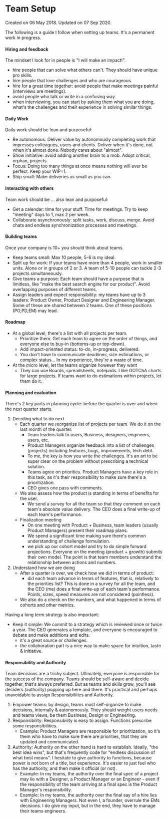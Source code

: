 # Team Setup
Created on 06 May 2018. Updated on 07 Sep 2020.

The following is a guide I follow when setting up teams. It's a permanent work in progress.

#### Hiring and feedback

The mindset I look for in people is "I will make an impact!". 
 
* hire people that can solve what others can't. They should have unique pro skills.
* hire people that love challenges and who are courageous.
* hire for a great time together: avoid people that make meetings painful (interviews are meetings). 
* avoid people who talk or write in a confusing way.
* when interviewing, you can start by asking them what you are doing, what's the challenges and their experience in solving similar things.

#### Daily Work

Daily work should be lean and purposeful:

* Be autonomous: Deliver value by autonomously completing work that impresses colleagues, users and clients. Deliver when it's done, not when it's almost done. Nobody cares about "almost".
* Show initiative: avoid adding another brain to a mob. Adopt critical, orphan, projects.
* Focus: Doing too many things at once means nothing will ever be perfect. Keep your WIP=1.
* Ship small: Make deliveries as small as you can.

#### Interacting with others

Team work should be ... also lean and purposeful:

* Get a calendar: time for your stuff. Time for meetings. Try to keep "meeting" days to 1, max 2 per week.
* Collaborate asynchronously: split tasks, work, discuss, merge. Avoid chats and endless synchronization processes and meetings.

#### Building teams

Once your company is 10+ you should think about teams. 

* Keep teams small: Max 10 people, 5-6 is my ideal. 
* Split up for work: If your teams have more than 4 people, work in smaller units. Alone or in groups of 2 or 3. A team of 5-10 people can tackle 2-3 projects simultaneously.
* Give teams a purpose: Each team should have a purpose that is limitless, like "make the best search engine for our product". Avoid overlapping purposes of different teams. 
* Assign leaders and expect responsibility: my teams have up to 3 leaders: Product Owner, Product Designer and Engineering Manager. Some of these are shared between 2 teams. One of these positions (PO,PD,EM) may lead.

#### Roadmap

* At a global level, there's a list with all projects per team. 
    * Prioritize them. Get each team to agree on the order of things, and everyone else to buy-in (bottoms-up or top-down).
    * Add impact-oriented status: to-do, in-progress, delivered. 
    * You don't have to communicate deadlines, size estimations, or complex status... In my experience, they're a waste of time.
* At the micro level, let the teams organize however they want
    * They can use Boards, spreadsheets, notepads. I like GOTChA charts for large projects. If teams want to do estimations within projects, let them do it. 

#### Planning and evaluation

There's 2 key parts in planning cycle: before the quarter is over and when the next quarter starts.

1. Deciding what to do next
    * Each quarter we reorganize list of projects per team. We do it on the last month of the quarter.
        * Team leaders talk to users, Business, designers, engineers, users, etc. 
        * Product Managers organize feedback into a list of challenges (projects) including features, bugs, improvements, tech debt. 
        * To me, the key is how you write the challenges. It's an art to be super clear on the problem without prescribing a technical solution.
        * Teams agree on priorities. Product Managers have a key role in this task, as it's their responsibility to make sure there's a prioritization.
        * CEO gives one pass with comments.
    * We also assess how the product is standing in terms of benefits for the user.
        * We send a survey for all the team so that they comment on each team's absolute value delivery. The CEO does a final write-up of each team's performance.
    * Finalization meeting
        * On one meeting with Product + Business, team leaders (usually Product Managers) present their roadmap plans. 
        * We spend a significant time making sure there's common understanding of challenge formulation. 
        * we pick up our cohort model and try to do simple forward projections. Everyone on the meeting (product + growth) submits their own model. The point is that team members understand the relationship between actions and numbers.
1. Understand how we are doing
    * After a quarter is over, we check how we did in terms of product:
        * did each team advance in terms of features, that is, relatively to the priorities list? This is done in a survey for all the team, and the CEO (me) does a final write-up of each team's performance. Points, sizes, speed measures are not considered (pointless).
    * We also do a check on the numbers, and what happened in terms of cohorts and other metrics.

Having a long term strategy is also important:

* Keep it simple: We commit to a strategy which is reviewed once or twice a year. The CEO generates a template, and everyone is encouraged to debate and make additions and edits. 
    * it's a great source or challenges. 
    * the collaboration part is a nice way to make space for intuition, taste & initiative.

#### Responsibility and Authority

Team decisions are a tricky subject. Ultimately, everyone is responsible for the success of the company. Teams should be self-aware and decide together, that's always preferred. But as teams and skills grow, you'll see deciders (authority) popping up here and there. It's practical and perhaps unavoidable to assign Responsibilities and Authority.

1. Empower teams: by design, teams must self-organize to make decisions, internally & autonomously. They should weight users needs and teams views, be them Business, Design or Engineering. 
1. Responsibility: Responsibility is easy to assign. Functions prescribe some responsibilities.
    * Example: Product Managers are responsible for prioritization, so it's them who have to make sure there are priorities, that they are updated and communicated. 
1. Authority: Authority on the other hand is hard to establish. Ideally, "the best idea wins", but that's frequently code for "endless discussion of what best means". I hesitate to give authority to functions, because power is not born of a title, but experience. It's easier to just feel who has the authority, and then make it official (or not). 
    * Example: In my teams, the authority over the final spec of a project may lie with a Designer, a Product Manager or an Engineer - even if the responsibility of the team arriving at a final spec is the Product Manager's responsibility. 
    * Example: In my teams, the authority over the final say of a hire lies with Engineering Managers. Not even I, a founder, overrule the EMs decisions. I do give my input, but in the end, they have to manage their teams engineers.